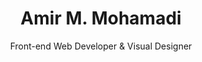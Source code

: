 <h1 style="text-align: center">Amir M. Mohamadi</h1>
<p style="text-align: center">Front-end Web Developer & Visual Designer</p>
